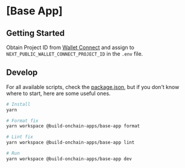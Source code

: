 # [Base App]

## Getting Started

Obtain Project ID from [Wallet Connect](https://cloud.walletconnect.com/sign-in) and assign to `NEXT_PUBLIC_WALLET_CONNECT_PROJECT_ID` in the `.env` file.

## Develop

For all available scripts, check the [package.json](https://github.com/base-org/build-onchain-apps/blob/main/package.json), but if you don't know where to start, here are some useful ones.

```bash
# Install
yarn

# Format fix
yarn workspace @build-onchain-apps/base-app format

# Lint fix
yarn workspace @build-onchain-apps/base-app lint

# Run
yarn workspace @build-onchain-apps/base-app dev
```

